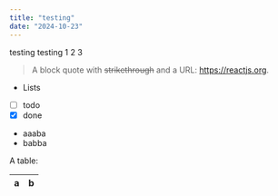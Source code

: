 ```yaml
---
title: "testing"
date: "2024-10-23"
---
```

testing testing 1 2 3

> A block quote with ~~strikethrough~~ and a URL: https://reactjs.org.

* Lists
* [ ] todo
* [x] done

- aaaba
- babba

A table:

| a | b |
| - | - |